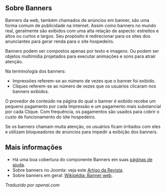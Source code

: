 <!-- Filename: J4.x:Banners / Display title: Banners  -->

## Sobre Banners

Banners da web, também chamados de anúncios em banner, são uma forma comum de publicidade na internet. Assim como banners no mundo real, geralmente são exibidos com uma alta relação de aspecto: estreitos e altos ou curtos e largos. Seu propósito é redirecionar para os sites dos anunciantes para gerar renda para o site hospedeiro.

Banners podem ser compostos apenas por texto e imagens. Ou podem ser objetos multimídia projetados para executar animações e sons para atrair atenção.

Na terminologia dos banners:

* Impressões referem-se ao número de vezes que o banner foi exibido.
* Cliques referem-se ao número de vezes que os usuários clicaram nos banners exibidos.

O provedor de conteúdo na página do qual o banner é exibido recebe um pequeno pagamento por cada Impressão e um pagamento mais substancial por cada Clique. Com frequência, os pagamentos são usados para cobrir o custo de funcionamento do site hospedeiro.

Se os banners chamam muita atenção, os usuários ficam irritados com eles e utilizam bloqueadores de anúncios para impedir a exibição dos banners.  

## Mais informações

* Há uma boa cobertura do componente Banners em suas [páginas de ajuda](jdocmanual?article=help/banners/banners).
* Sobre banners no Joomla: veja este [Artigo da Revista](https://magazine.joomla.org/all-issues/september/explore-the-core-joomla-4-banner-manager).
* Sobre banners em geral: [Wikipédia: Banner web](https://en.wikipedia.org/wiki/Web_banner).

*Traduzido por openai.com*

